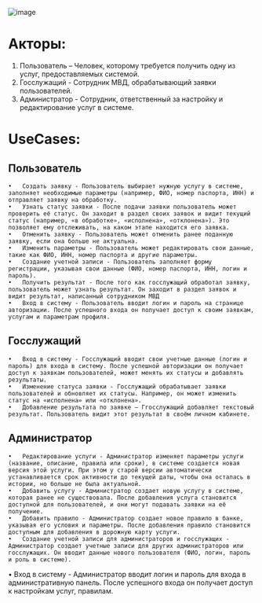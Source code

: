 ![image](https://github.com/user-attachments/assets/cf5e0a99-0d3f-459b-892a-7acabeb048c2)



# Акторы:
  1.	Пользователь – Человек, которому требуется получить одну из услуг, предоставляемых системой.
  2.	Госслужащий - Сотрудник МВД, обрабатывающий заявки пользователей.
  3.	Администратор - Сотрудник, ответственный за настройку и редактирование услуг в системе.


# UseCases:
  ## Пользователь 
    •	Создать заявку - Пользователь выбирает нужную услугу в системе, заполняет необходимые параметры (например, ФИО, номер паспорта, ИНН) и отправляет заявку на обработку. 
    •	Узнать статус заявки - После подачи заявки пользователь может проверить её статус. Он заходит в раздел своих заявок и видит текущий статус (например, «в обработке», «исполнена», «отклонена»). Это позволяет ему отслеживать, на каком этапе находится его заявка.
    •	Отменить заявку - Пользователь может отменить ранее поданную заявку, если она больше не актуальна.
    •	Изменить параметры - Пользователь может редактировать свои данные, такие как ФИО, ИНН, номер паспорта и другие параметры.
    •	Создание учетной записи - Пользователь заполняет форму регистрации, указывая свои данные (ФИО, номер паспорта, ИНН, логин и пароль). 
    •	Получить результат - После того как госслужащий обработал заявку, пользователь может узнать результат. Он заходит в раздел заявок и видит результат, написанный сотрудником МВД
    •	Вход в систему - Пользователь вводит логин и пароль на странице авторизации. После успешного входа он получает доступ к своим заявкам, услугам и параметрам профиля.
  ## Госслужащий 
    •	Вход в систему - Госслужащий вводит свои учетные данные (логин и пароль) для входа в систему. После успешной авторизации он получает доступ к заявкам пользователей, может менять их статусы и добавлять результаты.
    •	Изменение статуса заявки - Госслужащий обрабатывает заявки пользователей и обновляет их статусы. Например, он может изменить статус на «исполнена» или «отклонена». 
    •	Добавление результата по заявке – Ггосслужащий добавляет текстовый результат. Пользователь видит этот результат в своём личном кабинете.
  ## Администратор 
    •	Редактирование услуги - Администратор изменяет параметры услуги (название, описание, правила или сроки), в системе создается новая версия этой услуги. При этом у старой версии автоматически устанавливается срок активности до текущей даты, чтобы она осталась в истории, но больше не была актуальной. 
    •	Добавить услугу - Администратор создает новую услугу в системе, которая ранее не существовала. После добавления услуга становится доступной для пользователей, и они могут подавать заявки на её получение.
    •	Добавить правило - Администратор создает новое правило в банке, указывая его условия и параметры. После добавления правило становится доступным для добавления в дорожную карту услуги.
    •	Создание учетной записи для администраторов и госслужащих - Администратор создает учетные записи для других администраторов или госслужащих. Он вводит данные нового пользователя (ФИО, логин, пароль и роль в системе).
  •	Вход в систему - Администратор вводит логин и пароль для входа в административную панель. После успешного входа он получает доступ к настройкам услуг, правилам.


